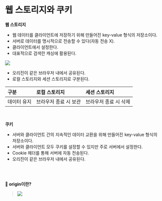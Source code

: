 # 웹 스토리지와 쿠키

**웹 스토리지** 
* 웹 데이터를 클라이언트에 저장하기 위해 만들어진 key-value 형식의 저장소이다. 
* 서버로 데이터를 명시적으로 전송할 수 있다(자동 전송 X).
* 클라이언트에서 설정한다.
* 대표적으로 검색란 캐싱에 활용된다.
 
![](https://velog.velcdn.com/images/strangehoon/post/c73fb2ce-bb42-4f84-9d22-cef2c41f7684/image.png)

* 오리진이 같은 브라우저 내에서 공유된다.
* 로컬 스토리지와 세션 스토리지로 구분된다.

 | 구분 | 로컬 스토리지 | 세션 스토리지 |
| :- | :- | :- | 
| 데이터 유지 | 브라우저 종료 시 보관 | 브라우저 종료 시 삭제 | 

</br>

**쿠키**
* 서버와 클라이언트 간의 지속적인 데이터 교환을 위해 만들어진 key-value 형식의 저장소이다. 
* 서버와 클라이언트 모두 쿠키를 설정할 수 있지만 주로 서버에서 설정한다.
* Cookie 헤더를 통해 서버에 자동 전송된다. 
* 오리진이 같은 브라우저 내에서 공유된다.



</br>
</br>

**🤔 origin이란?**
> ![](https://velog.velcdn.com/images/strangehoon/post/58fb4e7b-3642-4f98-801f-078d9fe999b1/image.png)
